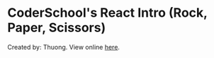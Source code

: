 # CoderSchool's React Intro (Rock, Paper, Scissors)
Created by: Thuong. View online [here](https://keen-bhaskara-e55de6.netlify.com/).
